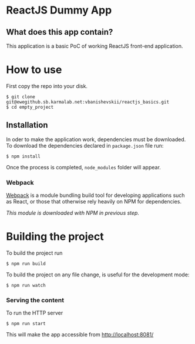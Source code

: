 # ReactJS Dummy App

## What does this app contain?

This application is a basic PoC of working ReactJS front-end application.

# How to use
First copy the repo into your disk.

```
$ git clone git@ewegithub.sb.karmalab.net:vbanishevskii/reactjs_basics.git
$ cd empty_project
```

## Installation
In oder to make the application work, dependencies must be downloaded.
To download the dependencies declared in `package.json` file run:
```
$ npm install
```
Once the process is completed, `node_modules` folder will appear.

### Webpack
[Webpack](https://webpack.github.io/) is a module bundling build tool for developing applications such as React, or those that otherwise rely heavily on NPM for dependencies.

*This module is downloaded with NPM in previous step.*

# Building the project
To build the project run
```
$ npm run build
```
To build the project on any file change, is useful for the development mode:
```
$ npm run watch
```

### Serving the content
To run the HTTP server
```
$ npm run start
```
This will make the app accessible from [http://localhost:8081/](http://localhost:8081/)